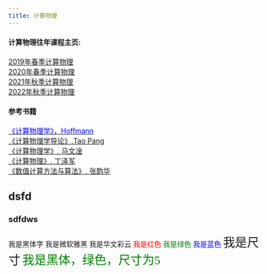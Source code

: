 ```yaml
---
title: 计算物理
---
```



#### 计算物理往年课程主页: 
[2019年春季计算物理](http://home.ustc.edu.cn/~xhz1995/index.html)  
[2020年春季计算物理](http://home.ustc.edu.cn/~zegang/index.html)  
[2021年秋季计算物理](http://home.ustc.edu.cn/~rzy55555/)  
[2022年秋季计算物理](http://home.ustc.edu.cn/~lxsphys/index_2022.html)

#### 参考书籍
[<font color=#0000FF>《计算物理学》，Hoffmann</font>](https://github.com/XM-Chen/materials/raw/master/computational_physics/ref_books/hoffmann.pdf)  
[《计算物理学导论》,Tao Pang](https://github.com/XM-Chen/materials/raw/master/computational_physics/ref_books/TaoPang.pdf)  
[《计算物理学》, 马文淦](https://github.com/XM-Chen/materials/raw/master/computational_physics/ref_books/%E9%A9%AC%E6%96%87%E6%B7%A6.png)  
[《计算物理》, 丁泽军](https://github.com/XM-Chen/materials/raw/master/computational_physics/ref_books/ZJDing.pdf)  
[《数值计算方法与算法》, 张韵华](https://github.com/XM-Chen/materials/raw/master/computational_physics/ref_books/%E6%95%B0%E5%80%BC%E8%AE%A1%E7%AE%97%E6%96%B9%E6%B3%95%E5%92%8C%E7%AE%97%E6%B3%95.pdf)  

## dsfd
### sdfdws
<font face="黑体">我是黑体字</font>
<font face="微软雅黑">我是微软雅黑</font>
<font face="STCAIYUN">我是华文彩云</font>
<font color=red>我是红色</font>
<font color=#008000>我是绿色</font>
<font color=Blue>我是蓝色</font>
<font size=5>我是尺寸</font>
<font face="黑体" color=green size=5>我是黑体，绿色，尺寸为5</font>